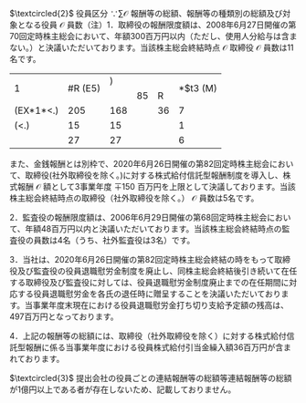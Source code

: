 $\textcircled{2}$ 役員区分 $\because \sum \mathcal { O }$ 報酬等の総額、報酬等の種類別の総額及び対象となる役員 $\mathcal { O }$ 員数（注）1．取締役の報酬限度額は、2008年6月27日開催の第70回定時株主総会において、年額300百万円以内（ただし、使用人分給与は含まない。）と決議いただいております。当該株主総会終結時点 $\mathcal { O }$ 取締役 $\mathcal { O }$ 員数は11名です。

<table><tr><td rowspan="2">1</td><td rowspan="2">#R (E5)</td><td colspan="3">)</td><td rowspan="2">*$t3 (M)</td></tr><tr><td></td><td>85</td><td>R</td></tr><tr><td>(EX*1*&lt;.)</td><td>205</td><td>168</td><td></td><td>36</td><td>7</td></tr><tr><td>(&lt;.)</td><td>15</td><td>15</td><td></td><td></td><td>1</td></tr><tr><td></td><td>27</td><td>27</td><td></td><td></td><td>6</td></tr></table>

また、金銭報酬とは別枠で、2020年6月26日開催の第82回定時株主総会において、取締役(社外取締役を除く。)に対する株式給付信託型報酬制度を導入し、株式報酬 $\mathcal { O }$ 額として3事業年度 $\mp 1 5 0$ 百万円を上限として決議しております。当該株主総会終結時点の取締役（社外取締役を除く。） $\mathcal { O }$ 員数は5名です。

2．監査役の報酬限度額は、2006年6月29日開催の第68回定時株主総会において、年額48百万円以内と決議いただいております。当該株主総会終結時点の監査役の員数は4名（うち、社外監査役は3名）です。

3．当社は、2020年6月26日開催の第82回定時株主総会終結の時をもって取締役及び監査役の役員退職慰労金制度を廃止し、同株主総会終結後引き続いて在任する取締役及び監査役に対しては、役員退職慰労金制度廃止までの在任期間に対応する役員退職慰労金を各氏の退任時に贈呈することを決議いただいております。当事業年度末現在における役員退職慰労金打ち切り支給予定額の残高は、497百万円となっております。

4．上記の報酬等の総額には、取締役（社外取締役を除く）に対する株式給付信託型報酬に係る当事業年度における役員株式給付引当金繰入額36百万円が含まれております。

$\textcircled{3}$ 提出会社の役員ごとの連結報酬等の総額等連結報酬等の総額が1億円以上である者が存在しないため、記載しておりません。
